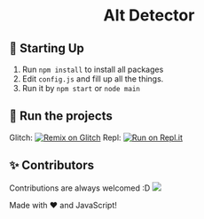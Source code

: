 <h1 align="center">Alt Detector</h1>

## 📝 Starting Up
1. Run `npm install` to install all packages
2. Edit `config.js` and fill up all the things.
3. Run it by `npm start` or `node main`

## 💨 Run the projects
Glitch: [![Remix on Glitch](https://cdn.glitch.com/2703baf2-b643-4da7-ab91-7ee2a2d00b5b%2Fremix-button.svg)](https://glitch.com/edit/#!/import/github/HELLMAKER0001/Alt-Detector)
Repl: [![Run on Repl.it](https://repl.it/badge/github/HELLMAKER0001/Alt-Detector)](https://repl.it/github/HELLMAKER0001/Alt-Detector)

## ✨ Contributors
Contributions are always welcomed :D
<a href="https://github.com/HELLMAKER0001/Alt-Detector/graphs/contributors">
  <img src="https://contributors-img.web.app/image?repo=HELLMAKER0001/Alt-Detector" />
</a>

Made with :heart: and JavaScript!
